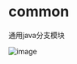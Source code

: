 # common
通用java分支模块




![image](https://user-images.githubusercontent.com/29905182/144189740-3c3651f7-c922-4dc4-8ee9-4b72f3b75d36.png)
